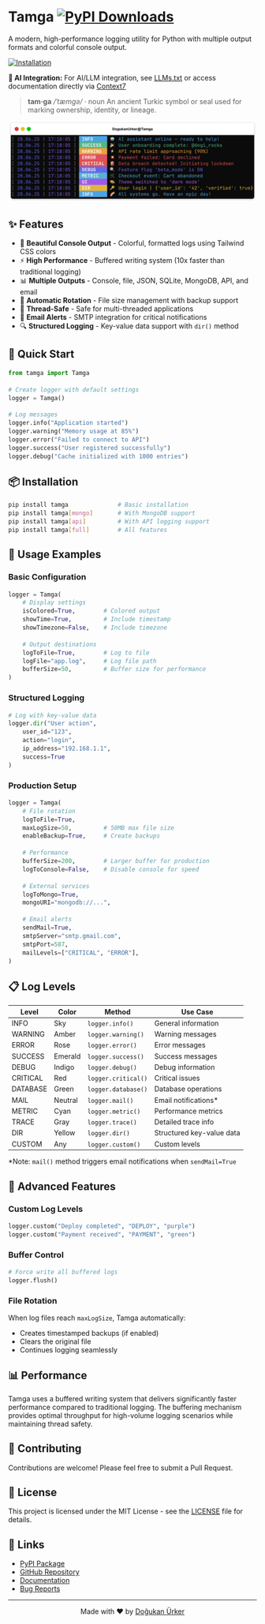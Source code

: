 # Tamga [![PyPI Downloads](https://static.pepy.tech/badge/tamga)](https://pepy.tech/projects/tamga)

A modern, high-performance logging utility for Python with multiple output formats and colorful console output.

[![Installation](https://belg-api.vercel.app/badge/installation/pip3%20install%20tamga/neutral/dark)](https://pypi.org/project/tamga/)

**🤖 AI Integration:** For AI/LLM integration, see [LLMs.txt](https://raw.githubusercontent.com/DogukanUrker/Tamga/refs/heads/main/llms.txt) or access documentation directly via [Context7](https://context7.com/dogukanurker/tamga)

> **tam·ga** */ˈtæmɡə/* · noun
> An ancient Turkic symbol or seal used for marking ownership, identity, or lineage.

<img alt="Terminal" src="https://github.com/DogukanUrker/Tamga/blob/main/Images/terminal.png?raw=true" />

## ✨ Features

- 🎨 **Beautiful Console Output** - Colorful, formatted logs using Tailwind CSS colors
- ⚡ **High Performance** - Buffered writing system (10x faster than traditional logging)
- 📊 **Multiple Outputs** - Console, file, JSON, SQLite, MongoDB, API, and email
- 🔄 **Automatic Rotation** - File size management with backup support
- 🧵 **Thread-Safe** - Safe for multi-threaded applications
- 📧 **Email Alerts** - SMTP integration for critical notifications
- 🔍 **Structured Logging** - Key-value data support with `dir()` method

## 🚀 Quick Start

```python
from tamga import Tamga

# Create logger with default settings
logger = Tamga()

# Log messages
logger.info("Application started")
logger.warning("Memory usage at 85%")
logger.error("Failed to connect to API")
logger.success("User registered successfully")
logger.debug("Cache initialized with 1000 entries")
```

## 📦 Installation

```bash
pip install tamga              # Basic installation
pip install tamga[mongo]       # With MongoDB support
pip install tamga[api]         # With API logging support
pip install tamga[full]        # All features
```

## 🎯 Usage Examples

### Basic Configuration
```python
logger = Tamga(
    # Display settings
    isColored=True,        # Colored output
    showTime=True,         # Include timestamp
    showTimezone=False,    # Include timezone

    # Output destinations
    logToFile=True,        # Log to file
    logFile="app.log",     # Log file path
    bufferSize=50,         # Buffer size for performance
)
```

### Structured Logging
```python
# Log with key-value data
logger.dir("User action",
    user_id="123",
    action="login",
    ip_address="192.168.1.1",
    success=True
)
```

### Production Setup
```python
logger = Tamga(
    # File rotation
    logToFile=True,
    maxLogSize=50,         # 50MB max file size
    enableBackup=True,     # Create backups

    # Performance
    bufferSize=200,        # Larger buffer for production
    logToConsole=False,    # Disable console for speed

    # External services
    logToMongo=True,
    mongoURI="mongodb://...",

    # Email alerts
    sendMail=True,
    smtpServer="smtp.gmail.com",
    smtpPort=587,
    mailLevels=["CRITICAL", "ERROR"],
)
```

## 📋 Log Levels

| Level | Color | Method | Use Case |
|-------|-------|---------|----------|
| INFO | Sky | `logger.info()` | General information |
| WARNING | Amber | `logger.warning()` | Warning messages |
| ERROR | Rose | `logger.error()` | Error messages |
| SUCCESS | Emerald | `logger.success()` | Success messages |
| DEBUG | Indigo | `logger.debug()` | Debug information |
| CRITICAL | Red | `logger.critical()` | Critical issues |
| DATABASE | Green | `logger.database()` | Database operations |
| MAIL | Neutral | `logger.mail()` | Email notifications* |
| METRIC | Cyan | `logger.metric()` | Performance metrics |
| TRACE | Gray | `logger.trace()` | Detailed trace info |
| DIR | Yellow | `logger.dir()` | Structured key-value data |
| CUSTOM | Any | `logger.custom()` | Custom levels |

*Note: `mail()` method triggers email notifications when `sendMail=True`

## 🔧 Advanced Features

### Custom Log Levels
```python
logger.custom("Deploy completed", "DEPLOY", "purple")
logger.custom("Payment received", "PAYMENT", "green")
```

### Buffer Control
```python
# Force write all buffered logs
logger.flush()
```

### File Rotation
When log files reach `maxLogSize`, Tamga automatically:
- Creates timestamped backups (if enabled)
- Clears the original file
- Continues logging seamlessly

## 📊 Performance

Tamga uses a buffered writing system that delivers significantly faster performance compared to traditional logging. The buffering mechanism provides optimal throughput for high-volume logging scenarios while maintaining thread safety.

## 🤝 Contributing

Contributions are welcome! Please feel free to submit a Pull Request.

## 📄 License

This project is licensed under the MIT License - see the [LICENSE](LICENSE) file for details.

## 🔗 Links

- [PyPI Package](https://pypi.org/project/tamga/)
- [GitHub Repository](https://github.com/DogukanUrker/Tamga)
- [Documentation](https://tamga.vercel.app/)
- [Bug Reports](https://github.com/DogukanUrker/Tamga/issues)

---

<p align="center">
  Made with ❤️ by <a href="https://github.com/DogukanUrker">Doğukan Ürker</a>
</p>
